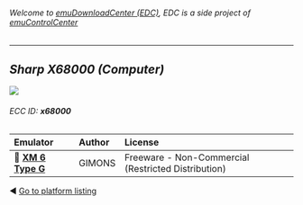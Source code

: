 ###### Welcome to [emuDownloadCenter (EDC)](https://github.com/PhoenixInteractiveNL/emuDownloadCenter/wiki/), EDC is a side project of [emuControlCenter](https://github.com/PhoenixInteractiveNL/emuControlCenter/wiki/)
***
## _Sharp X68000 (Computer)_
![](https://raw.githubusercontent.com/wiki/PhoenixInteractiveNL/emuDownloadCenter/images_platform/ecc_x68000_teaser.png)
###### ECC ID: **x68000**

| Emulator   | Author      | License     |
|:-----------|:------------|:------------|
| :file_folder: [**XM 6 Type G**](https://github.com/PhoenixInteractiveNL/emuDownloadCenter/wiki/Emulator-xm6#menu) | GIMONS | Freeware - Non-Commercial (Restricted Distribution) |

:arrow_backward: [Go to platform listing](https://github.com/PhoenixInteractiveNL/emuDownloadCenter/wiki/EDC-Platform-List)
